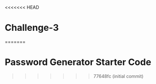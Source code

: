 <<<<<<< HEAD
# Challenge-3
=======
# Password Generator Starter Code
>>>>>>> 77648fc (initial commit)
